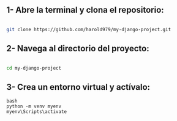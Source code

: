 ## 1- Abre la terminal y clona el repositorio:

```bash

git clone https://github.com/harold979/my-django-project.git

```

## 2- Navega al directorio del proyecto:

```bash

cd my-django-project

```
## 3- Crea un entorno virtual y actívalo:

```
bash
python -m venv myenv
myenv\Scripts\activate
```



